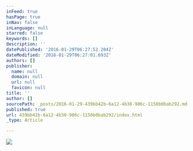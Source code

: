 ```yaml
---
inFeed: true
hasPage: true
inNav: false
inLanguage: null
starred: false
keywords: []
description: ''
datePublished: '2016-01-29T06:27:52.204Z'
dateModified: '2016-01-29T06:27:01.693Z'
authors: []
publisher:
  name: null
  domain: null
  url: null
  favicon: null
title: ''
author: []
sourcePath: _posts/2016-01-29-439bb42b-6a12-4b30-906c-1150b0bab292.md
published: true
url: 439bb42b-6a12-4b30-906c-1150b0bab292/index.html
_type: Article

---
```

![](https://the-grid-user-content.s3-us-west-2.amazonaws.com/ca020a55-fa9e-41b0-9aa8-19fba52a2b1f.png)